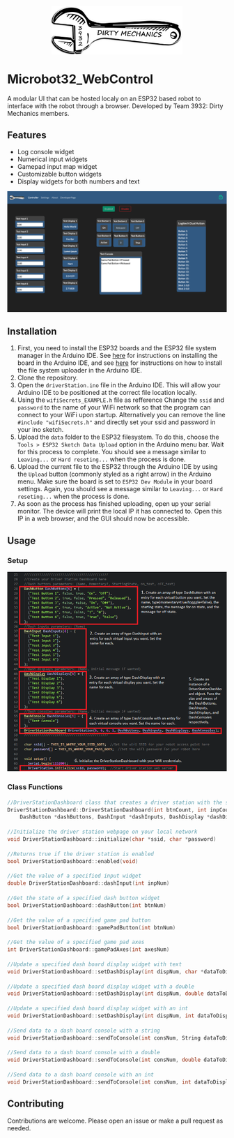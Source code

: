 <img style="display: block; margin: 1em auto;" src="/images/logo.png" width="300"></img>

# Microbot32_WebControl
A modular UI that can be hosted localy on an ESP32 based robot to interface with the robot through a browser. Developed by Team 3932: Dirty Mechanics members.

## Features
* Log console widget
* Numerical input widgets
* Gamepad input map widget
* Customizable button widgets
* Display widgets for both numbers and text

![UI_Example image](/images/UI_Example.PNG)

## Installation
1. First, you need to install the ESP32 boards and the ESP32 file system manager in the Arduino IDE. See [here](https://randomnerdtutorials.com/installing-the-esp32-board-in-arduino-ide-windows-instructions/) for instructions on installing the board in the Arduino IDE, and see [here](https://randomnerdtutorials.com/install-esp32-filesystem-uploader-arduino-ide/) for instructions on how to install the file system uploader in the Arduino IDE.
2. Clone the repository.
3. Open the `driverStation.ino` file in the Arduino IDE. This will allow your Arduino IDE to be positioned at the correct file location locally.
4. Using the `wifiSecrets_EXAMPLE.h` file as refference Change the `ssid` and `password` to the name of your WiFi network so that the program can connect to your WiFi upon startup. Alternatively you can remove the line `#include "wifiSecrets.h"` and directly set your ssid and password in your ino sketch.
5. Upload the `data` folder to the ESP32 filesystem. To do this, choose the `Tools > ESP32 Sketch Data Upload` option in the Arduino menu bar. Wait for this process to complete. You should see a message similar to `Leaving...` or `Hard reseting...` when the process is done.
6. Upload the current file to the ESP32 through the Arduino IDE by using the `Upload` button (commonly styled as a right arrow) in the Arduino menu. Make sure the board is set to `ESP32 Dev Module` in your board settings. Again, you should see a message similar to `Leaving...` or `Hard reseting...` when the process is done.
7. As soon as the process has finished uploading, open up your serial monitor. The device will print the local IP it has connected to. Open this IP in a web browser, and the GUI should now be accessible.

## Usage
### Setup
![dashboardConfigurationExample image](/images/dashboardConfigurationExample.PNG)

### Class Functions
```C++ 
//DriverStationDashboard class that creates a driver station with the specified widgets
DriverStationDashboard::DriverStationDashboard(int btnCount, int inpCount, int dispCount, int consCount,
    DashButton *dashButtons, DashInput *dashInputs, DashDisplay *dashDisplays, DashConsole *dashConsoles)

//Initialize the driver station webpage on your local network
void DriverStationDashboard::initialize(char *ssid, char *password)

//Returns true if the driver station is enabled
bool DriverStationDashboard::enabled(void)

//Get the value of a specified input widget
double DriverStationDashboard::dashInput(int inpNum)

//Get the state of a specified dash button widget 
bool DriverStationDashboard::dashButton(int btnNum)

//Get the value of a specified game pad button
bool DriverStationDashboard::gamePadButton(int btnNum)

//Get the value of a specified game pad axes 
int DriverStationDashboard::gamePadAxes(int axesNum)

//Update a specified dash board display widget with text
void DriverStationDashboard::setDashDisplay(int dispNum, char *dataToDisplay)

//Update a specified dash board display widget with a double
void DriverStationDashboard::setDashDisplay(int dispNum, double dataToDisplay)

//Update a specified dash board display widget with an int
void DriverStationDashboard::setDashDisplay(int dispNum, int dataToDisplay)

//Send data to a dash board console with a string
void DriverStationDashboard::sendToConsole(int consNum, String dataToDisplay)

//Send data to a dash board console with a double
void DriverStationDashboard::sendToConsole(int consNum, double dataToDisplay)

//Send data to a dash board console with an int
void DriverStationDashboard::sendToConsole(int consNum, int dataToDisplay)
```

## Contributing
Contributions are welcome. Please open an issue or make a pull request as needed.
